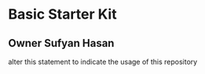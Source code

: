# Basic Starter Kit

## Owner Sufyan Hasan

alter this statement to indicate the usage of this repository
